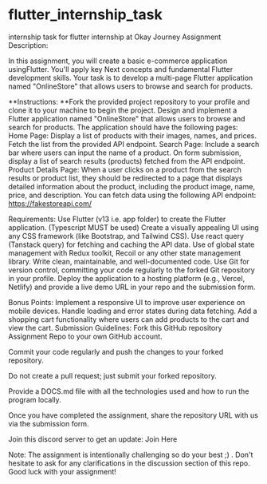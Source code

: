 # flutter_internship_task
internship task for flutter internship at Okay Journey 
Assignment Description:

In this assignment, you will create a basic e-commerce application usingFlutter. You'll apply key Next concepts and fundamental Flutter development skills. Your task is to develop a multi-page Flutter application named "OnlineStore" that allows users to browse and search for products.

**Instructions: **Fork the provided project repository to your profile and clone it to your machine to begin the project. Design and implement a Flutter application named "OnlineStore" that allows users to browse and search for products. The application should have the following pages: Home Page: Display a list of products with their images, names, and prices. Fetch the list from the provided API endpoint. Search Page: Include a search bar where users can input the name of a product. On form submission, display a list of search results (products) fetched from the API endpoint. Product Details Page: When a user clicks on a product from the search results or product list, they should be redirected to a page that displays detailed information about the product, including the product image, name, price, and description. You can fetch data using the following API endpoint: https://fakestoreapi.com/

Requirements: Use Flutter (v13 i.e. app folder) to create the Flutter application. (Typescript MUST be used) Create a visually appealing UI using any CSS framework (like Bootstrap, and Tailwind CSS). Use react query (Tanstack query) for fetching and caching the API data. Use of global state management with Redux toolkit, Recoil or any other state management library. Write clean, maintainable, and well-documented code. Use Git for version control, committing your code regularly to the forked Git repository in your profile. Deploy the application to a hosting platform (e.g., Vercel, Netlify) and provide a live demo URL in your repo and the submission form.

Bonus Points: Implement a responsive UI to improve user experience on mobile devices. Handle loading and error states during data fetching. Add a shopping cart functionality where users can add products to the cart and view the cart. Submission Guidelines: Fork this GitHub repository Assignment Repo to your own GitHub account.

Commit your code regularly and push the changes to your forked repository.

Do not create a pull request; just submit your forked repository.

Provide a DOCS.md file with all the technologies used and how to run the program locally.

Once you have completed the assignment, share the repository URL with us via the submission form.

Join this discord server to get an update: Join Here


Note: The assignment is intentionally challenging so do your best ;) . Don't hesitate to ask for any clarifications in the discussion section of this repo. Good luck with your assignment!
